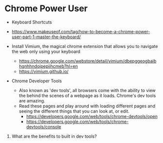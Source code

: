 # Chrome Power User
* Keyboard Shortcuts
 * <https://www.makeuseof.com/tag/how-to-become-a-chrome-power-user-part-1-master-the-keyboard/>
 * Install Vimium, the magical chrome extension that allows you to navigate the web only using your keyboard
     * <https://chrome.google.com/webstore/detail/vimium/dbepggeogbaibhgnhhndojpepiihcmeb?hl=en>
     * <https://vimium.github.io/>

* Chrome Developer Tools
    * Also known as 'dev tools', all browsers come with the ability to view the behind the scenes of a webpage as it loads. Chrome's dev tools are amazing.
    * Read these pages and play around with loading different pages and seeing the different things that you can look at, or edit.
       * <https://developers.google.com/web/tools/chrome-devtools/open>
       * <https://developers.google.com/web/tools/chrome-devtools/console>


1. What are the benefits to built in dev tools?
